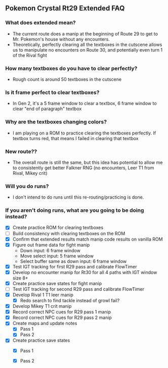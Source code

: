 ## Pokemon Crystal Rt29 Extended FAQ

### What does extended mean?
- The current route does a manip at the beginning of Route 29 to get to Mr. Pokemon's house without any encounters.
- Theoretically, perfectly clearing all the textboxes in the cutscene allows us to manipulate no encounters on Route 30, and potentially even turn 1 of the Rival fight

### How many textboxes do you have to clear perfectly?
- Rough count is around 50 textboxes in the cutscene

### Is it frame perfect to clear textboxes?
- In Gen 2, it's a 5 frame window to clear a textbox, 6 frame window to clear "end of paragraph" textbox

### Why are the textboxes changing colors?
- I am playing on a ROM to practice clearing the textboxes perfectly. If textbox turns red, that means I failed in clearing that textbox

### New route??
- The overall route is still the same, but this idea has potential to allow me to consistently get better Falkner RNG (no encounters, Leer T1 from Rival, Mikey crit)

### Will you do runs?
- I don't intend to do runs until this re-routing/practicing is done.

### If you aren't doing runs, what are you going to be doing instead?
- [x] Create practice ROM for clearing textboxes
- [ ] Build consistency with clearing textboxes on the ROM
- [x] Confirm that extended results match manip code results on vanilla ROM
- [x] Figure out frame data for fight manip
  - Down input: 6 frame window
  - Move select input: 5 frame window
  - Select buffer same as down input: 6 frame window
- [x] Test IGT tracking for first R29 pass and calibrate FlowTimer
- [x] Develop no encounter manip for Rt30 for all 4 paths with IGT window size 8+
- [x] Create practice save states for fight manip
- [ ] Test IGT tracking for second R29 pass and calibrate FlowTimer
- [x] Develop Rival 1 T1 leer manip
  - [x] Redo search to find tackle instead of growl fail?
- [x] Develop Mikey T1 crit manip
- [x] Record correct NPC cues for R29 pass 1 manip
- [x] Record correct NPC cues for R29 pass 2 manip
- [x] Create maps and update notes
  - [x] Pass 1
  - [x] Pass 2
- [x] Create practice save states
  - [x] Pass 1
  - [x] Pass 2

